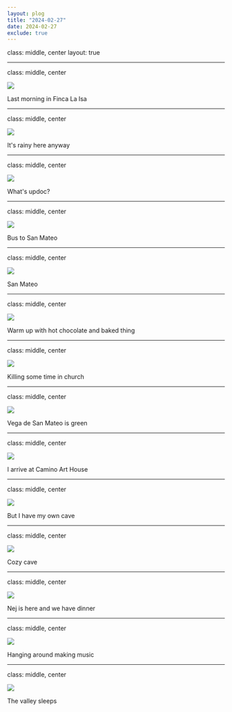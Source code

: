 ```yaml
---
layout: plog
title: "2024-02-27"
date: 2024-02-27
exclude: true
---
```


class: middle, center
layout: true

---

class: middle, center

<img class="plog-picture" src="{{ site.baseurl }}/img/plog/2024-02-27/01.jpg" />

Last morning in Finca La Isa

---

class: middle, center

<img class="plog-picture" src="{{ site.baseurl }}/img/plog/2024-02-27/01.gif" />

It's rainy here anyway

---

class: middle, center

<img class="plog-picture" src="{{ site.baseurl }}/img/plog/2024-02-27/02.jpg" />

What's updoc?

---

class: middle, center

<img class="plog-picture" src="{{ site.baseurl }}/img/plog/2024-02-27/03.jpg" />

Bus to San Mateo

---

class: middle, center

<img class="plog-picture" src="{{ site.baseurl }}/img/plog/2024-02-27/04.jpg" />

San Mateo

---

class: middle, center

<img class="plog-picture" src="{{ site.baseurl }}/img/plog/2024-02-27/05.jpg" />

Warm up with hot chocolate and baked thing

---

class: middle, center

<img class="plog-picture" src="{{ site.baseurl }}/img/plog/2024-02-27/06.jpg" />

Killing some time in church

---

class: middle, center

<img class="plog-picture" src="{{ site.baseurl }}/img/plog/2024-02-27/07.jpg" />

Vega de San Mateo is green

---

class: middle, center

<img class="plog-picture" src="{{ site.baseurl }}/img/plog/2024-02-27/08.jpg" />

I arrive at Camino Art House

---

class: middle, center

<img class="plog-picture" src="{{ site.baseurl }}/img/plog/2024-02-27/09.jpg" />

But I have my own cave

---

class: middle, center

<img class="plog-picture" src="{{ site.baseurl }}/img/plog/2024-02-27/10.jpg" />

Cozy cave

---

class: middle, center

<img class="plog-picture" src="{{ site.baseurl }}/img/plog/2024-02-27/11.jpg" />

Nej is here and we have dinner

---

class: middle, center

<img class="plog-picture" src="{{ site.baseurl }}/img/plog/2024-02-27/12.jpg" />

Hanging around making music

---

class: middle, center

<img class="plog-picture" src="{{ site.baseurl }}/img/plog/2024-02-27/13.jpg" />

The valley sleeps

